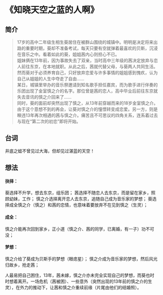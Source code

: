 # 《知晓天空之蓝的人啊》
## 简介

>17岁的高中二年级生相生葵居住在被群山围绕的城镇中。明明是决定将来出路的重要时期，葵却不准备考试，每天只要有空就弹着最喜欢的贝斯，沉浸在音乐之中。看着如此的葵，姐姐茜内心则担心不已。  
姐妹俩在13年前，因为事故失去了双亲，当时高中三年级的茜决定放弃与恋人前往东京，在本地就职。从此之后，茜就代替父母，与葵两人共同生活。然而葵对于必须养育自己，只好放弃恋爱与许多事情的姐姐感到愧疚，认为自己从姐姐的人生中夺走了自由……  
某日，城镇里举办的音乐祭邀请到知名歌手担任嘉宾，而为歌手进行伴奏的乐团出现了金室慎之介的名字。那位曾是茜的恋人，高中毕业后前往东京就失去音讯的慎之介回来了……  
同时，葵的面前却突然出现了慎之，从13年前穿越而来的18岁金室慎之介。由于这个意想不到的再会，让葵对慎之介的憧憬转变成恋爱。另一方，则是睽违13年再次相遇的茜与慎之介。痛苦且不可思议的四角关系，连系着过去与现在“第二次的初恋”即将开始。

## 台词

井底之蛙不曾见过大海，但却见过湛蓝的天空！

## 想法

#### 抉择：
葵选择不升学，想去东京，组乐团；
茜选择不随恋人去东京，而是留在家乡，照顾幼妹，工作；
慎之介选择离开恋人去东京，追随自己成为音乐家的梦想；
葵选择成全慎之介（慎之）和茜的恋情，也意味着要放弃不在见到慎之（生灵）；

#### 成全：
慎之介能再次回到家乡，正小道（慎之介、茜的同学，已离婚，有一子）功不可没；

#### 梦想：
慎之介给了葵成为贝斯手的梦想（眼痣星）；
慎之介成为音乐家的梦想，然后风光归故乡，抢走茜；


人最易把自己困住，13年，茜未嫁，慎之介亦未完全实现自己的梦想，而葵也时时想着离开。一场危机（茜被困）、一些意外（突然出现的13年前的慎之介的生灵），在外力的推动下，让茜和慎之介重续前缘（片尾由他们的结婚照）。